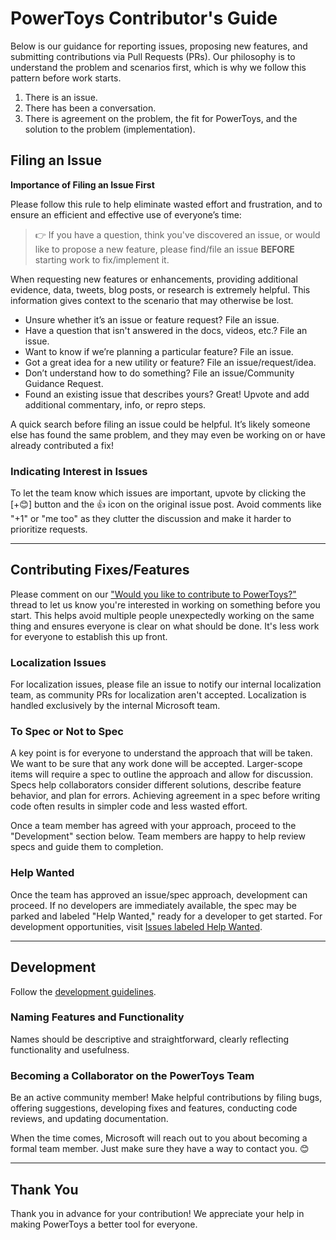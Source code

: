 # PowerToys Contributor's Guide

Below is our guidance for reporting issues, proposing new features, and submitting contributions via Pull Requests (PRs). Our philosophy is to understand the problem and scenarios first, which is why we follow this pattern before work starts.

1. There is an issue.
2. There has been a conversation.
3. There is agreement on the problem, the fit for PowerToys, and the solution to the problem (implementation).

## Filing an Issue

**Importance of Filing an Issue First**

Please follow this rule to help eliminate wasted effort and frustration, and to ensure an efficient and effective use of everyone’s time:

> 👉 If you have a question, think you've discovered an issue, or would like to propose a new feature, please find/file an issue **BEFORE** starting work to fix/implement it.

When requesting new features or enhancements, providing additional evidence, data, tweets, blog posts, or research is extremely helpful. This information gives context to the scenario that may otherwise be lost.

* Unsure whether it’s an issue or feature request? File an issue.
* Have a question that isn't answered in the docs, videos, etc.? File an issue.
* Want to know if we’re planning a particular feature? File an issue.
* Got a great idea for a new utility or feature? File an issue/request/idea.
* Don’t understand how to do something? File an issue/Community Guidance Request.
* Found an existing issue that describes yours? Great! Upvote and add additional commentary, info, or repro steps.

A quick search before filing an issue could be helpful. It’s likely someone else has found the same problem, and they may even be working on or have already contributed a fix!

### Indicating Interest in Issues

To let the team know which issues are important, upvote by clicking the [+😊] button and the 👍 icon on the original issue post. Avoid comments like "+1" or "me too" as they clutter the discussion and make it harder to prioritize requests.

---

## Contributing Fixes/Features

Please comment on our ["Would you like to contribute to PowerToys?"](https://github.com/microsoft/PowerToys/issues/28769) thread to let us know you're interested in working on something before you start. This helps avoid multiple people unexpectedly working on the same thing and ensures everyone is clear on what should be done. It's less work for everyone to establish this up front.

### Localization Issues

For localization issues, please file an issue to notify our internal localization team, as community PRs for localization aren't accepted. Localization is handled exclusively by the internal Microsoft team.

### To Spec or Not to Spec

A key point is for everyone to understand the approach that will be taken. We want to be sure that any work done will be accepted. Larger-scope items will require a spec to outline the approach and allow for discussion. Specs help collaborators consider different solutions, describe feature behavior, and plan for errors. Achieving agreement in a spec before writing code often results in simpler code and less wasted effort.

Once a team member has agreed with your approach, proceed to the "Development" section below. Team members are happy to help review specs and guide them to completion.

### Help Wanted

Once the team has approved an issue/spec approach, development can proceed. If no developers are immediately available, the spec may be parked and labeled "Help Wanted," ready for a developer to get started. For development opportunities, visit [Issues labeled Help Wanted](https://github.com/microsoft/PowerToys/labels/Help%20Wanted).

---

## Development

Follow the [development guidelines](https://github.com/microsoft/PowerToys/blob/main/doc/devdocs/readme.md).

### Naming Features and Functionality

Names should be descriptive and straightforward, clearly reflecting functionality and usefulness.

### Becoming a Collaborator on the PowerToys Team

Be an active community member! Make helpful contributions by filing bugs, offering suggestions, developing fixes and features, conducting code reviews, and updating documentation. 

When the time comes, Microsoft will reach out to you about becoming a formal team member. Just make sure they have a way to contact you. 😊

---

## Thank You

Thank you in advance for your contribution! We appreciate your help in making PowerToys a better tool for everyone.
